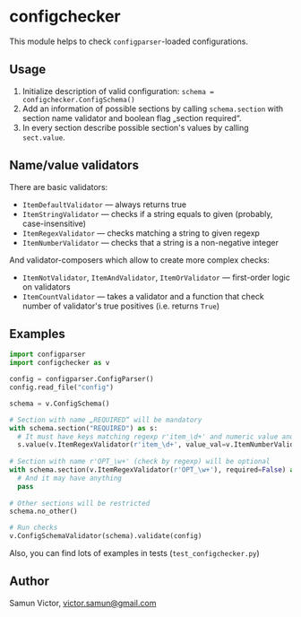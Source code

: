 # configchecker
This module helps to check `configparser`-loaded configurations.

## Usage

1. Initialize description of valid configuration:
   `schema = configchecker.ConfigSchema()`
2. Add an information of possible sections by calling `schema.section` with section name validator and boolean flag „section required“.
3. In every section describe possible section's values by calling `sect.value`.

## Name/value validators

There are basic validators:
* `ItemDefaultValidator` — always returns true
* `ItemStringValidator` — checks if a string equals to given (probably, case-insensitive)
* `ItemRegexValidator` — checks matching a string to given regexp
* `ItemNumberValidator` — checks that a string is a non-negative integer

And validator-composers which allow to create more complex checks:
* `ItemNotValidator`, `ItemAndValidator`, `ItemOrValidator` — first-order logic on validators
* `ItemCountValidator` — takes a validator and a function that check number of validator's true positives (i.e. returns `True`)

## Examples

```python
import configparser
import configchecker as v

config = configparser.ConfigParser()
config.read_file("config")

schema = v.ConfigSchema()

# Section with name „REQUIRED“ will be mandatory
with schema.section("REQUIRED") as s:
  # It must have keys matching regexp r'item_\d+' and numeric value and nothing more
  s.value(v.ItemRegexValidator(r'item_\d+', value_val=v.ItemNumberValidator()).no_other()
  
# Section with name r'OPT_\w+' (check by regexp) will be optional
with schema.section(v.ItemRegexValidator(r'OPT_\w+'), required=False) as s:
  # And it may have anything
  pass
  
# Other sections will be restricted
schema.no_other()

# Run checks
v.ConfigSchemaValidator(schema).validate(config)
```

Also, you can find lots of examples in tests (`test_configchecker.py`)


## Author

Samun Victor, victor.samun@gmail.com
